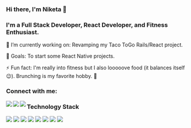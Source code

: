 ### Hi there, I'm Niketa 👋

### I'm a Full Stack Developer, React Developer, and Fitness Enthusiast.

 🔭 I’m currently working on: Revamping my Taco ToGo Rails/React project.
 
 🥅 Goals: To start some React Native projects.
 
 ⚡ Fun fact: I'm really into fitness but I also looooove food (it balances itself 😉). Brunching is my favorite hobby. 🍾
 
 ### Connect with me:
 <img src="https://img.shields.io/badge/LinkedIn-0077B5?style=for-the-badge&logo=linkedin&logoColor=white" align="left"/> 
 <img src="https://img.shields.io/badge/Instagram-E4405F?style=for-the-badge&logo=instagram&logoColor=white" align="left"/> 
 <img src="https://img.shields.io/badge/Medium-12100E?style=for-the-badge&logo=medium&logoColor=white" align="left"/>
 
 ### Technology Stack
 <img src="https://img.shields.io/badge/HTML5-E34F26?style=for-the-badge&logo=html5&logoColor=white" /> <img src="https://img.shields.io/badge/CSS3-1572B6?style=for-the-badge&logo=css3&logoColor=white" /> <img src="https://img.shields.io/badge/JavaScript-323330?style=for-the-badge&logo=javascript&logoColor=F7DF1E" />  <img src="https://img.shields.io/badge/Ruby-CC342D?style=for-the-badge&logo=ruby&logoColor=white" /> <img src="https://img.shields.io/badge/Ruby_on_Rails-CC0000?style=for-the-badge&logo=ruby-on-rails&logoColor=white" /> <img src="https://img.shields.io/badge/React-20232A?style=for-the-badge&logo=react&logoColor=61DAFB" />  <img src="https://img.shields.io/badge/React_Router-CA4245?style=for-the-badge&logo=react-router&logoColor=white" /> <img src="https://img.shields.io/badge/MySQL-00000F?style=for-the-badge&logo=mysql&logoColor=white" />


<!--
**NiketaJen/niketajen** is a ✨ _special_ ✨ repository because its `README.md` (this file) appears on your GitHub profile.

Here are some ideas to get you started:

- 🔭 I’m currently working on ...
- 🌱 I’m currently learning ...
- 👯 I’m looking to collaborate on ...
- 🤔 I’m looking for help with ...
- 💬 Ask me about ...
- 📫 How to reach me: ...
- ⚡ Fun fact: I'm really into fitness but I also looooove food (it balances itself 😉). Brunching is my favorite hobby. 🍾
-->
